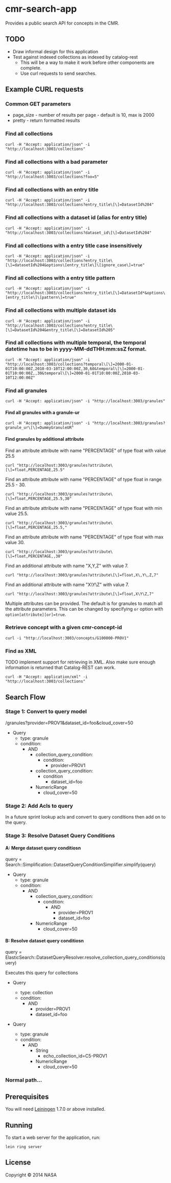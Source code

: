 # cmr-search-app

Provides a public search API for concepts in the CMR.

## TODO

  * Draw informal design for this application
  * Test against indexed collections as indexed by catalog-rest
    * This will be a way to make it work before other components are complete.
    * Use curl requests to send searches.


## Example CURL requests

### Common GET parameters

 * page_size - number of results per page - default is 10, max is 2000
 * pretty - return formatted results


### Find all collections
    curl -H "Accept: application/json" -i "http://localhost:3003/collections"

### Find all collections with a bad parameter
    curl -H "Accept: application/json" -i "http://localhost:3003/collections?foo=5"

### Find all collections with an entry title
    curl -H "Accept: application/json" -i "http://localhost:3003/collections?entry_title\[\]=DatasetId%204"

### Find all collections with a dataset id (alias for entry title)
    curl -H "Accept: application/json" -i "http://localhost:3003/collections?dataset_id\[\]=DatasetId%204"

### Find all collections with a entry title case insensitively
    curl -H "Accept: application/json" -i "http://localhost:3003/collections?entry_title\[\]=datasetId%204&options\[entry_title\]\[ignore_case\]=true"

### Find all collections with a entry title pattern
    curl -H "Accept: application/json" -i "http://localhost:3003/collections?entry_title\[\]=DatasetId*&options\[entry_title\]\[pattern\]=true"

### Find all collections with multiple dataset ids
    curl -H "Accept: application/json" -i "http://localhost:3003/collections?entry_title\[\]=DatasetId%204&entry_title\[\]=DatasetId%205"

### Find all collections with multiple temporal, the temporal datetime has to be in yyyy-MM-ddTHH:mm:ssZ format.
    curl -H "Accept: application/json" -i "http://localhost:3003/collections?temporal\[\]=2000-01-01T10:00:00Z,2010-03-10T12:00:00Z,30,60&temporal\[\]=2000-01-01T10:00:00Z,,30&temporal\[\]=2000-01-01T10:00:00Z,2010-03-10T12:00:00Z"

### Find all granules
    curl -H "Accept: application/json" -i "http://localhost:3003/granules"

#### Find all granules with a granule-ur
    curl -H "Accept: application/json" -i "http://localhost:3003/granules?granule_ur\[\]=DummyGranuleUR"

#### Find granules by additional attribute

Find an attribute attribute with name "PERCENTAGE" of type float with value 25.5

    curl "http://localhost:3003/granules?attribute\[\]=float,PERCENTAGE,25.5"

Find an attribute attribute with name "PERCENTAGE" of type float in range 25.5 - 30.

    curl "http://localhost:3003/granules?attribute\[\]=float,PERCENTAGE,25.5,30"

Find an attribute attribute with name "PERCENTAGE" of type float with min value 25.5.

    curl "http://localhost:3003/granules?attribute\[\]=float,PERCENTAGE,25.5,"

Find an attribute attribute with name "PERCENTAGE" of type float with max value 30.

    curl "http://localhost:3003/granules?attribute\[\]=float,PERCENTAGE,,30"

Find an additional attribute with name "X,Y,Z" with value 7.

    curl "http://localhost:3003/granules?attribute\[\]=float,X\,Y\,Z,7"

Find an additional attribute with name "X\Y\Z" with value 7.

    curl "http://localhost:3003/granules?attribute\[\]=float,X\Y\Z,7"

Multiple attributes can be provided. The default is for granules to match all the attribute parameters. This can be changed by specifying `or` option with `option[attribute][or]=true`.

### Retrieve concept with a given cmr-concept-id
    curl -i "http://localhost:3003/concepts/G100000-PROV1"


### Find as XML
TODO implement support for retrieving in XML.
Also make sure enough information is returned that Catalog-REST can work.

    curl -H "Accept: application/xml" -i "http://localhost:3003/collections"


## Search Flow

### Stage 1: Convert to query model

/granules?provider=PROV1&dataset_id=foo&cloud_cover=50

  * Query
    * type: granule
    * condition:
      * AND
        * collection_query_condition:
          * condition:
            * provider=PROV1
        * collection_query_condition:
          * condition
            * dataset_id=foo
        * NumericRange
          * cloud_cover=50

### Stage 2: Add Acls to query


In a future sprint lookup acls and convert to query conditions then add on to the query.




### Stage 3: Resolve Dataset Query Conditions

#### A: Merge dataset query conditiosn

query = Search::Simplification::DatasetQueryConditionSimplifier.simplify(query)

  * Query
    * type: granule
    * condition:
      * AND
        * collection_query_condition:
          * condition:
            * AND
              * provider=PROV1
              * dataset_id=foo
        * NumericRange
          * cloud_cover=50

#### B: Resolve dataset query conditiosn

query = ElasticSearch::DatasetQueryResolver.resolve_collection_query_conditions(query)

Executes this query for collections
  * Query
    * type: collection
    * condition:
      * AND
        * provider=PROV1
        * dataset_id=foo

  * Query
    * type: granule
    * condition:
      * AND
        * String
          * echo_collection_id=C5-PROV1
        * NumericRange
          * cloud_cover=50


### Normal path...



## Prerequisites

You will need [Leiningen][1] 1.7.0 or above installed.

[1]: https://github.com/technomancy/leiningen

## Running

To start a web server for the application, run:

    lein ring server

## License

Copyright © 2014 NASA
